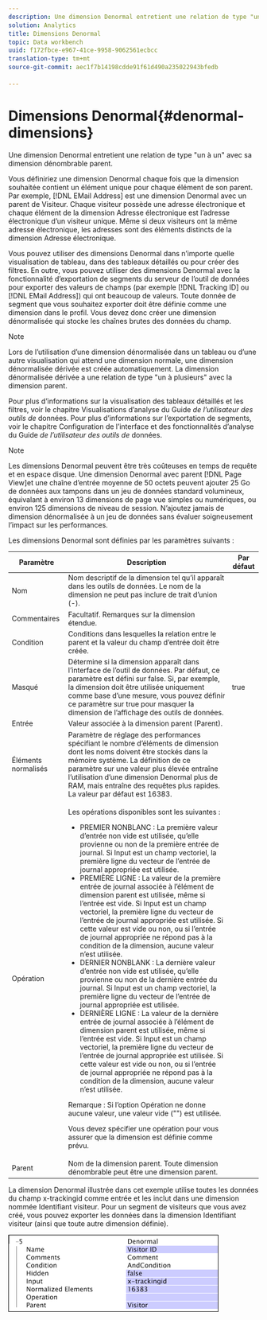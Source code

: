 ```yaml
---
description: Une dimension Denormal entretient une relation de type "un à un" avec sa dimension dénombrable parent.
solution: Analytics
title: Dimensions Denormal
topic: Data workbench
uuid: f172fbce-e967-41ce-9958-9062561ecbcc
translation-type: tm+mt
source-git-commit: aec1f7b14198cdde91f61d490a235022943bfedb

---
```



# Dimensions Denormal{#denormal-dimensions}

Une dimension Denormal entretient une relation de type &quot;un à un&quot; avec sa dimension dénombrable parent.

Vous définiriez une dimension Denormal chaque fois que la dimension souhaitée contient un élément unique pour chaque élément de son parent. Par exemple, [!DNL EMail Address] est une dimension Denormal avec un parent de Visiteur. Chaque visiteur possède une adresse électronique et chaque élément de la dimension Adresse électronique est l’adresse électronique d’un visiteur unique. Même si deux visiteurs ont la même adresse électronique, les adresses sont des éléments distincts de la dimension Adresse électronique.

Vous pouvez utiliser des dimensions Denormal dans n’importe quelle visualisation de tableau, dans des tableaux détaillés ou pour créer des filtres. En outre, vous pouvez utiliser des dimensions Denormal avec la fonctionnalité d’exportation de segments du serveur de l’outil de données pour exporter des valeurs de champs (par exemple [!DNL Tracking ID] ou [!DNL EMail Address]) qui ont beaucoup de valeurs. Toute donnée de segment que vous souhaitez exporter doit être définie comme une dimension dans le profil. Vous devez donc créer une dimension dénormalisée qui stocke les chaînes brutes des données du champ.

>[!NOTE]
>
>Lors de l’utilisation d’une dimension dénormalisée dans un tableau ou d’une autre visualisation qui attend une dimension normale, une dimension dénormalisée dérivée est créée automatiquement. La dimension dénormalisée dérivée a une relation de type &quot;un à plusieurs&quot; avec la dimension parent.

Pour plus d’informations sur la visualisation des tableaux détaillés et les filtres, voir le chapitre Visualisations d’analyse du Guide *de l’utilisateur des outils de* données. Pour plus d’informations sur l’exportation de segments, voir le chapitre Configuration de l’interface et des fonctionnalités d’analyse du Guide *de l’utilisateur des outils de* données.

>[!NOTE]
>
>Les dimensions Denormal peuvent être très coûteuses en temps de requête et en espace disque. Une dimension Denormal avec parent [!DNL Page View]et une chaîne d’entrée moyenne de 50 octets peuvent ajouter 25 Go de données aux tampons dans un jeu de données standard volumineux, équivalant à environ 13 dimensions de page vue simples ou numériques, ou environ 125 dimensions de niveau de session. N’ajoutez jamais de dimension dénormalisée à un jeu de données sans évaluer soigneusement l’impact sur les performances.

Les dimensions Denormal sont définies par les paramètres suivants :

<table id="table_532AD791E39B4CF296FFA1C33FB8302E"> 
 <thead> 
  <tr> 
   <th colname="col1" class="entry"> Paramètre </th> 
   <th colname="col2" class="entry"> Description </th> 
   <th colname="col3" class="entry"> Par défaut </th> 
  </tr> 
 </thead>
 <tbody> 
  <tr> 
   <td colname="col1"> Nom </td> 
   <td colname="col2"> Nom descriptif de la dimension tel qu’il apparaît dans les outils de données. Le nom de la dimension ne peut pas inclure de trait d’union (-). </td> 
   <td colname="col3"> </td> 
  </tr> 
  <tr> 
   <td colname="col1"> Commentaires </td> 
   <td colname="col2"> Facultatif. Remarques sur la dimension étendue. </td> 
   <td colname="col3"> </td> 
  </tr> 
  <tr> 
   <td colname="col1"> Condition </td> 
   <td colname="col2"> Conditions dans lesquelles la relation entre le parent et la valeur du champ d’entrée doit être créée. </td> 
   <td colname="col3"> </td> 
  </tr> 
  <tr> 
   <td colname="col1"> Masqué </td> 
   <td colname="col2"> Détermine si la dimension apparaît dans l’interface de l’outil de données. Par défaut, ce paramètre est défini sur false. Si, par exemple, la dimension doit être utilisée uniquement comme base d’une mesure, vous pouvez définir ce paramètre sur true pour masquer la dimension de l’affichage des outils de données. </td> 
   <td colname="col3"> true </td> 
  </tr> 
  <tr> 
   <td colname="col1"> Entrée </td> 
   <td colname="col2"> Valeur associée à la dimension parent (Parent). </td> 
   <td colname="col3"> </td> 
  </tr> 
  <tr> 
   <td colname="col1"> Éléments normalisés </td> 
   <td colname="col2"> Paramètre de réglage des performances spécifiant le nombre d’éléments de dimension dont les noms doivent être stockés dans la mémoire système. La définition de ce paramètre sur une valeur plus élevée entraîne l’utilisation d’une dimension Denormal plus de RAM, mais entraîne des requêtes plus rapides. La valeur par défaut est 16383. </td> 
   <td colname="col3"> </td> 
  </tr> 
  <tr> 
   <td colname="col1"> Opération </td> 
   <td colname="col2"> <p>Les opérations disponibles sont les suivantes : </p> <p> 
     <ul id="ul_CCDC45838A3941BD949B6D21EA0492B3"> 
      <li id="li_F33898192A82437692B5C15684EFCF64"> PREMIER NONBLANC : La première valeur d’entrée non vide est utilisée, qu’elle provienne ou non de la première entrée de journal. Si <span class="wintitle"> Input</span> est un champ vectoriel, la première ligne du vecteur de l’entrée de journal appropriée est utilisée. </li> 
      <li id="li_4ADD0A368BB74B64AD29126C8E7B333F"> PREMIÈRE LIGNE : La valeur de la première entrée de journal associée à l’élément de dimension parent est utilisée, même si l’entrée est vide. Si <span class="wintitle"> Input</span> est un champ vectoriel, la première ligne du vecteur de l’entrée de journal appropriée est utilisée. Si cette valeur est vide ou non, ou si l’entrée de journal appropriée ne répond pas à la condition de la dimension, aucune valeur n’est utilisée. </li> 
      <li id="li_C93CA22ADA634F21A6488BB3BEE7CB23"> DERNIER NONBLANK : La dernière valeur d’entrée non vide est utilisée, qu’elle provienne ou non de la dernière entrée du journal. Si <span class="wintitle"> Input</span> est un champ vectoriel, la première ligne du vecteur de l’entrée de journal appropriée est utilisée. </li> 
      <li id="li_2FFE585521B14FE5ABBF66AAC47F22C4"> DERNIÈRE LIGNE : La valeur de la dernière entrée de journal associée à l’élément de dimension parent est utilisée, même si l’entrée est vide. Si <span class="wintitle"> Input</span> est un champ vectoriel, la première ligne du vecteur de l’entrée de journal appropriée est utilisée. Si cette valeur est vide ou non, ou si l’entrée de journal appropriée ne répond pas à la condition de la dimension, aucune valeur n’est utilisée. </li> 
     </ul> </p> <p> <p>Remarque :  Si l’option Opération ne donne aucune valeur, une valeur vide ("") est utilisée. </p> </p> <p> Vous devez spécifier une opération pour vous assurer que la dimension est définie comme prévu. </p> </td> 
   <td colname="col3"> </td> 
  </tr> 
  <tr> 
   <td colname="col1"> Parent </td> 
   <td colname="col2"> Nom de la dimension parent. Toute dimension dénombrable peut être une dimension parent. </td> 
   <td colname="col3"> </td> 
  </tr> 
 </tbody> 
</table>

La dimension Denormal illustrée dans cet exemple utilise toutes les données du champ x-trackingid comme entrée et les inclut dans une dimension nommée Identifiant visiteur. Pour un segment de visiteurs que vous avez créé, vous pouvez exporter les données dans la dimension Identifiant visiteur (ainsi que toute autre dimension définie).

![](assets/cfg_Transformation_Dim_Denormal.png)

